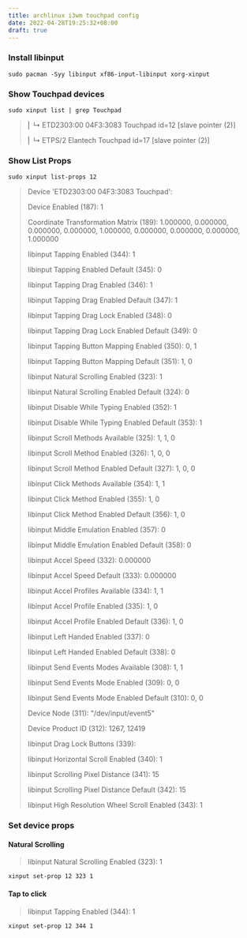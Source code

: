 ```yaml
---
title: archlinux i3wm touchpad config
date: 2022-04-28T19:25:32+08:00
draft: true
---
```


### Install libinput

```
sudo pacman -Syy libinput xf86-input-libinput xorg-xinput
```

### Show Touchpad devices 

```
sudo xinput list | grep Touchpad
```

>⎜   ↳ ETD2303:00 04F3:3083 Touchpad           	id=12	[slave  pointer  (2)]
>
>⎜   ↳ ETPS/2 Elantech Touchpad                	id=17	[slave  pointer  (2)]

### Show List Props

```
sudo xinput list-props 12
```

> Device 'ETD2303:00 04F3:3083 Touchpad':
>
>	Device Enabled (187):	1
>
>	Coordinate Transformation Matrix (189):	1.000000, 0.000000, 0.000000, 0.000000, 1.000000, 0.000000, 0.000000, 0.000000, 1.000000
>
>	libinput Tapping Enabled (344):	1
>
>	libinput Tapping Enabled Default (345):	0
>
>	libinput Tapping Drag Enabled (346):	1
>
>	libinput Tapping Drag Enabled Default (347):	1
>
>	libinput Tapping Drag Lock Enabled (348):	0
>
>	libinput Tapping Drag Lock Enabled Default (349):	0
>
>	libinput Tapping Button Mapping Enabled (350):	0, 1
>
>	libinput Tapping Button Mapping Default (351):	1, 0
>
>	libinput Natural Scrolling Enabled (323):	1
>
>	libinput Natural Scrolling Enabled Default (324):	0
>
>	libinput Disable While Typing Enabled (352):	1
>
>	libinput Disable While Typing Enabled Default (353):	1
>
>	libinput Scroll Methods Available (325):	1, 1, 0
>
>	libinput Scroll Method Enabled (326):	1, 0, 0
>
>	libinput Scroll Method Enabled Default (327):	1, 0, 0
>
>	libinput Click Methods Available (354):	1, 1
>
>	libinput Click Method Enabled (355):	1, 0
>
>	libinput Click Method Enabled Default (356):	1, 0
>
>	libinput Middle Emulation Enabled (357):	0
>
>	libinput Middle Emulation Enabled Default (358):	0
>
>	libinput Accel Speed (332):	0.000000
>
>	libinput Accel Speed Default (333):	0.000000
>
>	libinput Accel Profiles Available (334):	1, 1
>
>	libinput Accel Profile Enabled (335):	1, 0
>
>	libinput Accel Profile Enabled Default (336):	1, 0
>
>	libinput Left Handed Enabled (337):	0
>
>	libinput Left Handed Enabled Default (338):	0
>
>	libinput Send Events Modes Available (308):	1, 1
>
>	libinput Send Events Mode Enabled (309):	0, 0
>
>	libinput Send Events Mode Enabled Default (310):	0, 0
>
>	Device Node (311):	"/dev/input/event5"
>
>	Device Product ID (312):	1267, 12419
>
>	libinput Drag Lock Buttons (339):	<no items>
>
>	libinput Horizontal Scroll Enabled (340):	1
>
>	libinput Scrolling Pixel Distance (341):	15
>
>	libinput Scrolling Pixel Distance Default (342):	15
>
>	libinput High Resolution Wheel Scroll Enabled (343):	1

### Set device props

#### Natural Scrolling
> libinput Natural Scrolling Enabled (323):	1

```
xinput set-prop 12 323 1
```

#### Tap to click
> libinput Tapping Enabled (344):	1

```
xinput set-prop 12 344 1
```
